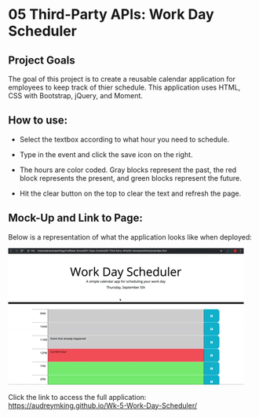 # 05 Third-Party APIs: Work Day Scheduler

## Project Goals

The goal of this project is to create a reusable calendar application for employees to keep track of thier schedule. This application uses HTML, CSS with Bootstrap, jQuery, and Moment. 

## How to use:

* Select the textbox according to what hour you need to schedule.
* Type in the event and click the save icon on the right.

* The hours are color coded. Gray blocks represent the past, the red block represents the present, and green blocks represent the future.

* Hit the clear button on the top to clear the text and refresh the page.

## Mock-Up and Link to Page:

Below is a representation of what the application looks like when deployed:

![day planner demo](./Assets/05-third-party-apis-homework-demo.gif)

Click the link to access the full application:
https://audreymking.github.io/Wk-5-Work-Day-Scheduler/
